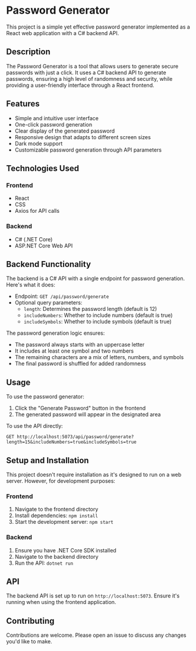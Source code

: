 # Password Generator

This project is a simple yet effective password generator implemented as a React web application with a C# backend API.

## Description

The Password Generator is a tool that allows users to generate secure passwords with just a click. It uses a C# backend API to generate passwords, ensuring a high level of randomness and security, while providing a user-friendly interface through a React frontend.

## Features

- Simple and intuitive user interface
- One-click password generation
- Clear display of the generated password
- Responsive design that adapts to different screen sizes
- Dark mode support
- Customizable password generation through API parameters

## Technologies Used

### Frontend
- React
- CSS
- Axios for API calls

### Backend
- C# (.NET Core)
- ASP.NET Core Web API

## Backend Functionality

The backend is a C# API with a single endpoint for password generation. Here's what it does:

- Endpoint: `GET /api/password/generate`
- Optional query parameters:
  - `length`: Determines the password length (default is 12)
  - `includeNumbers`: Whether to include numbers (default is true)
  - `includeSymbols`: Whether to include symbols (default is true)

The password generation logic ensures:
- The password always starts with an uppercase letter
- It includes at least one symbol and two numbers
- The remaining characters are a mix of letters, numbers, and symbols
- The final password is shuffled for added randomness

## Usage

To use the password generator:

1. Click the "Generate Password" button in the frontend
2. The generated password will appear in the designated area

To use the API directly:

```
GET http://localhost:5073/api/password/generate?length=15&includeNumbers=true&includeSymbols=true
```

## Setup and Installation

This project doesn't require installation as it's designed to run on a web server. However, for development purposes:

### Frontend
1. Navigate to the frontend directory
2. Install dependencies: `npm install`
3. Start the development server: `npm start`

### Backend
1. Ensure you have .NET Core SDK installed
2. Navigate to the backend directory
3. Run the API: `dotnet run`

## API

The backend API is set up to run on `http://localhost:5073`. Ensure it's running when using the frontend application.

## Contributing

Contributions are welcome. Please open an issue to discuss any changes you'd like to make.
